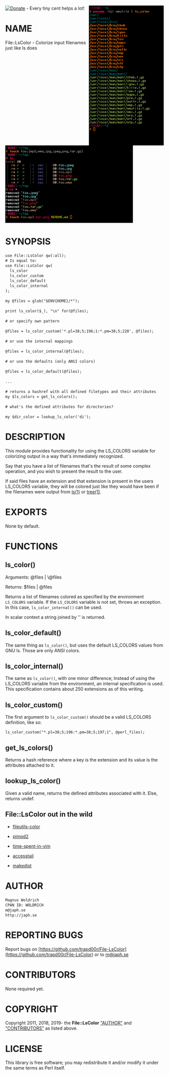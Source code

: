 [![Donate](https://img.shields.io/badge/Donate-PayPal-green.svg)](https://www.paypal.com/cgi-bin/webscr?cmd=_donations&business=65SFZJ25PSKG8&currency_code=SEK&source=url) - Every tiny cent helps a lot!
<img src="/extra/ls_color_pacman.png" align="right">

# NAME

File::LsColor - Colorize input filenames just like ls does

![lscolor_rm](/extra/ls_color_rm.png)


# SYNOPSIS

    use File::LsColor qw(:all);
    # Is equal to:
    use File::LsColor qw(
      ls_color
      ls_color_custom
      ls_color_default
      ls_color_internal
    );

    my @files = glob("$ENV{HOME}/*");

    print ls_color($_), "\n" for(@files);

    # or specify own pattern

    @files = ls_color_custom('*.pl=38;5;196;1:*.pm=38;5;220', @files);

    # or use the internal mappings

    @files = ls_color_internal(@files);

    # or use the defaults (only ANSI colors)

    @files = ls_color_default(@files);

    ...

    # returns a hashref with all defined filetypes and their attributes
    my $ls_colors = get_ls_colors();

    # what's the defined attributes for directories?

    my $dir_color = lookup_ls_color('di');


# DESCRIPTION

This module provides functionality for using the LS\_COLORS variable for
colorizing output in a way that's immediately recognized.

Say that you have a list of filenames that's the result of some complex
operation, and you wish to present the result to the user.

If said files have an extension and that extension is present in the users
LS\_COLORS variable, they will be colored just like they would have been if the
filenames were output from [ls(1)](http://man.he.net/man1/ls) or [tree(1)](http://man.he.net/man1/tree).

# EXPORTS

None by default.

# FUNCTIONS

## ls\_color()

Arguments: @files | \\@files

Returns:   $files | @files

Returns a list of filenames colored as specified by the environment `LS_COLORS`
variable. If the `LS_COLORS` variable is not set, throws an exception.
In this case, `ls_color_internal()` can be used.

In scalar context a string joined by '' is returned.

## ls\_color\_default()

The same thing as `ls_color()`, but uses the default LS\_COLORS values from GNU
ls. Those are only ANSI colors.

## ls\_color\_internal()

The same as `ls_color()`, with one minor difference; Instead of using the
LS\_COLORS variable from the environment, an internal specification is used.
This specification contains about 250 extensions as of this writing.

## ls\_color\_custom()

The first argument to `ls_color_custom()` should be a valid LS\_COLORS
definition, like so:

    ls_color_custom("*.pl=38;5;196:*.pm=38;5;197;1", @perl_files);

## get\_ls\_colors()

Returns a hash reference where a key is the extension and its value is the
attributes attached to it.

## lookup\_ls\_color()

Given a valid name, returns the defined attributes associated with it.
Else, returns undef.


## File::LsColor out in the wild

* [fileutils-color](https://github.com/trapd00r/fileutils-color)

* [pimpd2](https://github.com/trapd00r/pimpd2)

* [time-spent-in-vim](https://github.com/trapd00r/time-spent-in-vim)

* [accesstail](https://github.com/trapd00r/accesstail)

* [makedist](https://github.com/trapd00r/makedist)


# AUTHOR

    Magnus Woldrich
    CPAN ID: WOLDRICH
    m@japh.se
    http://japh.se

# REPORTING BUGS

Report bugs on [https://github.com/trapd00r/File-LsColor](https://github.com/trapd00r/File-LsColor) or to m@japh.se

# CONTRIBUTORS

None required yet.

# COPYRIGHT

Copyright 2011, 2018, 2019- the **File::LsColor** ["AUTHOR"](#author) and
["CONTRIBUTORS"](#contributors) as listed above.

# LICENSE

This library is free software; you may redistribute it and/or modify it under
the same terms as Perl itself.
